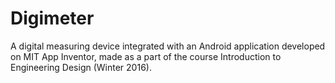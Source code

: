 # Digimeter

A digital measuring device integrated with an Android application developed on MIT App Inventor, made as a part of the course Introduction to Engineering Design (Winter 2016).
